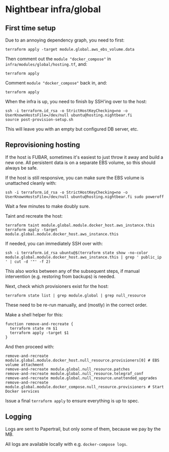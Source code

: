 # Nightbear infra/global

## First time setup

Due to an annoying dependency graph, you need to first:

    terraform apply -target module.global.aws_ebs_volume.data

Then comment out the `module "docker_compose"` in `infra/modules/global/hosting.tf`, and:

    terraform apply

Comment `module "docker_compose"` back in, and:

    terraform apply

When the infra is up, you need to finish by SSH'ing over to the host:

    ssh -i terraform.id_rsa -o StrictHostKeyChecking=no -o UserKnownHostsFile=/dev/null ubuntu@hosting.nightbear.fi
    source post-provision-setup.sh

This will leave you with an empty but configured DB server, etc.

## Reprovisioning hosting

If the host is FUBAR, sometimes it's easiest to just throw it away and build a new one. All persistent data is on a separate EBS volume, so this should always be safe.

If the host is still responsive, you can make sure the EBS volume is unattached cleanly with:

    ssh -i terraform.id_rsa -o StrictHostKeyChecking=no -o UserKnownHostsFile=/dev/null ubuntu@hosting.nightbear.fi sudo poweroff

Wait a few minutes to make doubly sure.

Taint and recreate the host:

    terraform taint module.global.module.docker_host.aws_instance.this
    terraform apply -target module.global.module.docker_host.aws_instance.this

If needed, you can immediately SSH over with:

    ssh -i terraform.id_rsa ubuntu@$(terraform state show -no-color module.global.module.docker_host.aws_instance.this | grep ' public_ip ' | cut -d '"' -f 2)

This also works between any of the subsequent steps, if manual intervention (e.g. restoring from backups) is needed.

Next, check which provisioners exist for the host:

    terraform state list | grep module.global | grep null_resource

These need to be re-run manually, and (mostly) in the correct order.

Make a shell helper for this:

    function remove-and-recreate {
      terraform state rm $1
      terraform apply -target $1
    }

And then proceed with:

    remove-and-recreate module.global.module.docker_host.null_resource.provisioners[0] # EBS volume attachment
    remove-and-recreate module.global.null_resource.patches
    remove-and-recreate module.global.null_resource.telegraf_conf
    remove-and-recreate module.global.null_resource.unattended_upgrades
    remove-and-recreate module.global.module.docker_compose.null_resource.provisioners # Start Docker services

Issue a final `terraform apply` to ensure everything is up to spec.

## Logging

Logs are sent to Papertrail, but only some of them, because we pay by the MB.

All logs are available locally with e.g. `docker-compose logs`.
